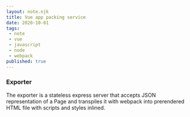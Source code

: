 ```yaml
---
layout: note.njk
title: Vue app packing service
date: 2020-10-01
tags: 
 - note
 - vue
 - javascript
 - node
 - webpack
published: true
---
```


### Exporter

The exporter is a stateless express server that accepts JSON representation of a Page and transpiles it with webpack into prerendered HTML file with scripts and styles inlined.